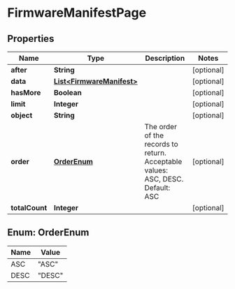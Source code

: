 
# FirmwareManifestPage

## Properties
Name | Type | Description | Notes
------------ | ------------- | ------------- | -------------
**after** | **String** |  |  [optional]
**data** | [**List&lt;FirmwareManifest&gt;**](FirmwareManifest.md) |  |  [optional]
**hasMore** | **Boolean** |  |  [optional]
**limit** | **Integer** |  |  [optional]
**object** | **String** |  |  [optional]
**order** | [**OrderEnum**](#OrderEnum) | The order of the records to return. Acceptable values: ASC, DESC. Default: ASC |  [optional]
**totalCount** | **Integer** |  |  [optional]


<a name="OrderEnum"></a>
## Enum: OrderEnum
Name | Value
---- | -----
ASC | &quot;ASC&quot;
DESC | &quot;DESC&quot;



